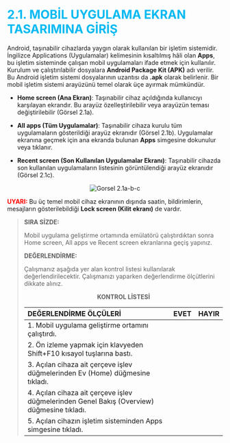<h1 style="color:#00b9f2;">2.1. MOBİL UYGULAMA EKRAN TASARIMINA GİRİŞ</h1>

Android, taşınabilir cihazlarda yaygın olarak kullanılan bir işletim sistemidir. İngilizce Applications (Uygulamalar) kelimesinin kısaltılmış hâli olan **Apps**, bu işletim sisteminde çalışan mobil uygulamaları ifade etmek için kullanılır. Kurulum ve çalıştırılabilir dosyalara **Android Package Kit (APK)** adı verilir. Bu Android işletim sistemi dosyalarının uzantısı da **.apk** olarak belirlenir. Bir mobil işletim sistemi arayüzünü temel olarak üçe ayırmak mümkündür.

- **Home screen (Ana Ekran)**: Taşınabilir cihaz açıldığında kullanıcıyı karşılayan ekrandır. Bu arayüz özelleştirilebilir veya arayüzün teması değiştirilebilir (Görsel 2.1a).

- **All apps (Tüm Uygulamalar)**: Taşınabilir cihaza kurulu tüm uygulamaların gösterildiği arayüz ekranıdır (Görsel 2.1b). Uygulamalar ekranına geçmek için ana ekranda bulunan **Apps** simgesine dokunulur veya tıklanır.

- **Recent screen (Son Kullanılan Uygulamalar Ekranı)**: Taşınabilir cihazda son kullanılan uygulamaların listesinin görüntülendiği arayüz ekranıdır (Görsel 2.1c).
<div style="display:block;text-align:center">

![Gorsel 2.1a-b-c](./ekran-tasarimi/gorsel-2.1a-home-screen-gorsel-2.1b-all-apps-gorsel-2.1c-recent-screen.png)
</div>

<span style="color:#f00;font-weight:bold;">UYARI:</span> Bu üç temel mobil cihaz ekranının dışında saatin, bildirimlerin, mesajların gösterilebildiği **Lock screen (Kilit ekranı)** de vardır.

>**SIRA SİZDE:**
>
>Mobil uygulama geliştirme ortamında emülatörü çalıştırdıktan sonra Home screen, All apps ve Recent screen ekranlarına geçiş yapınız.
>
>**DEĞERLENDİRME:**
>
>Çalışmanız aşağıda yer alan kontrol listesi kullanılarak değerlendirilecektir. Çalışmanızı yaparken değerlendirme ölçütlerini dikkate alınız.
>
><div style="text-align:center;"><b>KONTROL LİSTESİ</b></div>
>
>|  DEĞERLENDİRME ÖLÇÜLERİ                                                                     | EVET | HAYIR |
>| :------------------------------------------------------------------------------------------ | ---- | ----- |
>|  1. Mobil uygulama geliştirme ortamını çalıştırdı.                                          |
>|  2. Ön izleme yapmak için klavyeden Shift+F10 kısayol tuşlarına bastı.                      |
>|  3. Açılan cihaza ait çerçeve işlev düğmelerinden Ev (Home) düğmesine tıkladı.              |
>|  4. Açılan cihaza ait çerçeve işlev düğmelerinden Genel Bakış (Overview) düğmesine tıkladı. |
>|  5. Açılan cihazın işletim sisteminden Apps simgesine tıkladı.                              |